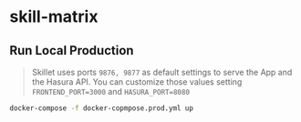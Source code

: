 # skill-matrix

## Run Local Production

> Skillet uses ports `9876, 9877` as default settings to serve the App and the Hasura API.
> You can customize those values setting `FRONTEND_PORT=3000` and `HASURA_PORT=8080`

```bash
docker-compose -f docker-copmpose.prod.yml up
```
